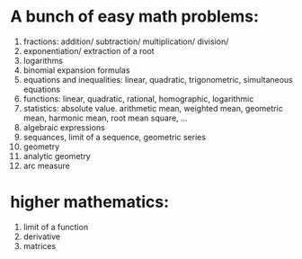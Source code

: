 

# A bunch of easy math problems:
1. fractions: addition/ subtraction/ multiplication/ division/ 
2. exponentiation/ extraction of a root
3. logarithms
4. binomial expansion formulas
5. equations and inequalities: linear, quadratic, trigonometric, simultaneous equations 
6. functions: linear, quadratic, rational, homographic, logarithmic
7. statistics: absolute value. arithmetic mean, weighted mean, geometric mean, harmonic mean, root mean square, ...
8. algebraic expressions
9. sequances, limit of a sequence, geometric series
10. geometry
11. analytic geometry
12. arc measure

# higher mathematics:
1. limit of a function
2. derivative
3. matrices

